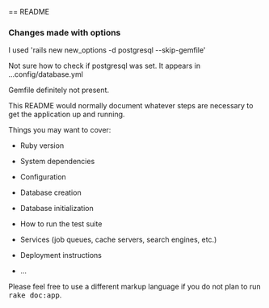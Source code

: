 == README

### Changes made with options
I used 'rails new new_options -d postgresql --skip-gemfile'

Not sure how to check if postgresql was set. It appears in ...config/database.yml

Gemfile definitely not present.






This README would normally document whatever steps are necessary to get the
application up and running.

Things you may want to cover:

* Ruby version

* System dependencies

* Configuration

* Database creation

* Database initialization

* How to run the test suite

* Services (job queues, cache servers, search engines, etc.)

* Deployment instructions

* ...


Please feel free to use a different markup language if you do not plan to run
<tt>rake doc:app</tt>.
